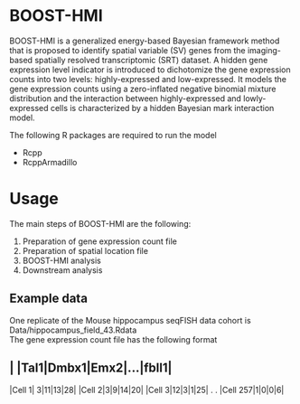 # BOOST-HMI

BOOST-HMI is a generalized energy-based Bayesian framework method that is proposed to identify spatial variable (SV) genes from the imaging-based spatially resolved transcriptomic (SRT) dataset. A hidden gene expression level indicator is introduced to dichotomize the gene expression counts into two levels: highly-expressed and low-expressed. It models the gene expression counts using a zero-inflated negative binomial mixture distribution and the interaction between highly-expressed and lowly-expressed cells is characterized by a hidden Bayesian mark interaction model. 

The following R packages are required to run the model <br/>
+ Rcpp
+ RcppArmadillo

# Usage

The main steps of BOOST-HMI are the following:

1. Preparation of gene expression count file <br/>
2. Preparation of spatial location file <br/>
3. BOOST-HMI analysis <br/>
4. Downstream analysis <br/>

## Example data

One replicate of the Mouse hippocampus seqFISH data cohort is Data/hippocampus_field_43.Rdata <br/>
The gene expression count file has the following format

| |Tal1|Dmbx1|Emx2|...|fbll1|
--------------------------
|Cell 1| 3|11|13|28|
|Cell 2|3|9|14|20|
|Cell 3|12|3|1|25|
.
.
|Cell 257|1|0|0|6|



  

